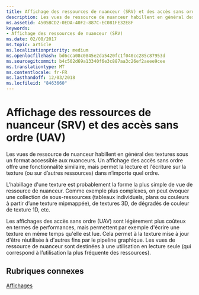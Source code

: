 ```yaml
---
title: Affichage des ressources de nuanceur (SRV) et des accès sans ordre (UAV)
description: Les vues de ressource de nuanceur habillent en général des textures sous un format accessible aux nuanceurs. Un affichage des accès sans ordre offre une fonctionnalité similaire, mais permet la lecture et l'écriture sur la texture (ou sur d’autres ressources) dans n’importe quel ordre.
ms.assetid: 4505BCD2-0EDA-40F2-887C-EC081FE32E8F
keywords:
- Affichage des ressources de nuanceur (SRV)
ms.date: 02/08/2017
ms.topic: article
ms.localizationpriority: medium
ms.openlocfilehash: bd6cca08c0845e2da5420fc1f040cc285c87953d
ms.sourcegitcommit: b4c502d69a13340f6e3c887aa3c26ef2aeee9cee
ms.translationtype: MT
ms.contentlocale: fr-FR
ms.lasthandoff: 12/03/2018
ms.locfileid: "8463660"
---
```

# <a name="shader-resource-view-srv-and-unordered-access-view-uav"></a>Affichage des ressources de nuanceur (SRV) et des accès sans ordre (UAV)


Les vues de ressource de nuanceur habillent en général des textures sous un format accessible aux nuanceurs. Un affichage des accès sans ordre offre une fonctionnalité similaire, mais permet la lecture et l'écriture sur la texture (ou sur d’autres ressources) dans n’importe quel ordre.

L'habillage d'une texture est probablement la forme la plus simple de vue de ressource de nuanceur. Comme exemple plus complexes, on peut évoquer une collection de sous-ressources (tableaux individuels, plans ou couleurs à partir d’une texture mipmappée), de textures 3D, de dégradés de couleur de texture 1D, etc.

Les affichages des accès sans ordre (UAV) sont légèrement plus coûteux en termes de performances, mais permettent par exemple d'écrire une texture en même temps qu'elle est lue. Cela permet à la texture mise à jour d'être réutilisée à d'autres fins par le pipeline graphique. Les vues de ressource de nuanceur sont destinées à une utilisation en lecture seule (qui correspond à l’utilisation la plus fréquente des ressources).

## <a name="span-idrelated-topicsspanrelated-topics"></a><span id="related-topics"></span>Rubriques connexes


[Affichages](views.md)

 

 




